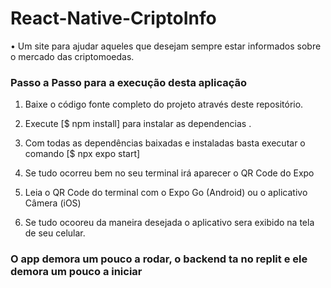 # React-Native-CriptoInfo
• Um site para ajudar aqueles que desejam sempre estar informados sobre o mercado das criptomoedas.

### Passo a Passo para a execução desta aplicação

1. Baixe o código fonte completo do projeto através deste repositório.

2. Execute [$ npm install] para instalar as dependencias .

3. Com todas as dependências baixadas e instaladas basta executar o comando [$ npx expo start]

4. Se tudo ocorreu bem no seu terminal irá aparecer o QR Code do Expo

5. Leia o QR Code do terminal com o Expo Go (Android) ou o aplicativo Câmera (iOS)

6. Se tudo ocooreu da maneira desejada o aplicativo sera exibido na tela de seu celular.

### O app demora um pouco a rodar, o backend ta no replit e ele demora um pouco a iniciar
